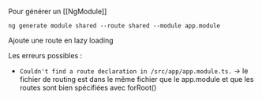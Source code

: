 
Pour générer un [[NgModule]]
```
ng generate module shared --route shared --module app.module
```

Ajoute une route en lazy loading

Les erreurs possibles :
- `Couldn't find a route declaration in /src/app/app.module.ts.`  ->  le fichier de routing est dans le même fichier que le app.module et que les routes sont bien spécifiées avec forRoot()
